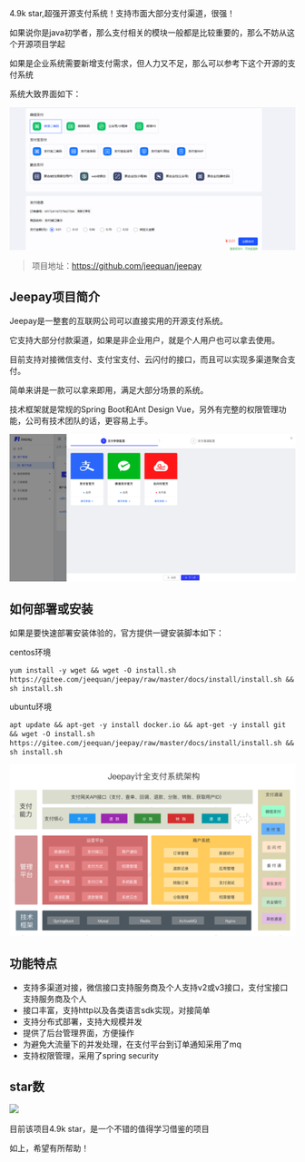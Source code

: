 4.9k star,超强开源支付系统！支持市面大部分支付渠道，很强！

如果说你是java初学者，那么支付相关的模块一般都是比较重要的，那么不妨从这个开源项目学起

如果是企业系统需要新增支付需求，但人力又不足，那么可以参考下这个开源的支付系统

系统大致界面如下：

![](image.png)

>项目地址：https://github.com/jeequan/jeepay

## Jeepay项目简介

Jeepay是一整套的互联网公司可以直接实用的开源支付系统。

它支持大部分付款渠道，如果是非企业用户，就是个人用户也可以拿去使用。

目前支持对接微信支付、支付宝支付、云闪付的接口，而且可以实现多渠道聚合支付。

简单来讲是一款可以拿来即用，满足大部分场景的系统。

技术框架就是常规的Spring Boot和Ant Design Vue，另外有完整的权限管理功能，公司有技术团队的话，更容易上手。

![](image-2.png)

## 如何部署或安装

如果是要快速部署安装体验的，官方提供一键安装脚本如下：

centos环境
```
yum install -y wget && wget -O install.sh https://gitee.com/jeequan/jeepay/raw/master/docs/install/install.sh && sh install.sh
```
ubuntu环境
```
apt update && apt-get -y install docker.io && apt-get -y install git && wget -O install.sh https://gitee.com/jeequan/jeepay/raw/master/docs/install/install.sh && sh install.sh
```
![架构](image-1.png)

## 功能特点

- 支持多渠道对接，微信接口支持服务商及个人支持v2或v3接口，支付宝接口支持服务商及个人
- 接口丰富，支持http以及各类语言sdk实现，对接简单
- 支持分布式部署，支持大规模并发
- 提供了后台管理界面，方便操作
- 为避免大流量下的并发处理，在支付平台到订单通知采用了mq
- 支持权限管理，采用了spring security

## star数

 ![](https://img.shields.io/github/stars/jeequan/jeepay?style=flat-square)

 目前该项目4.9k star，是一个不错的值得学习借鉴的项目

 如上，希望有所帮助！